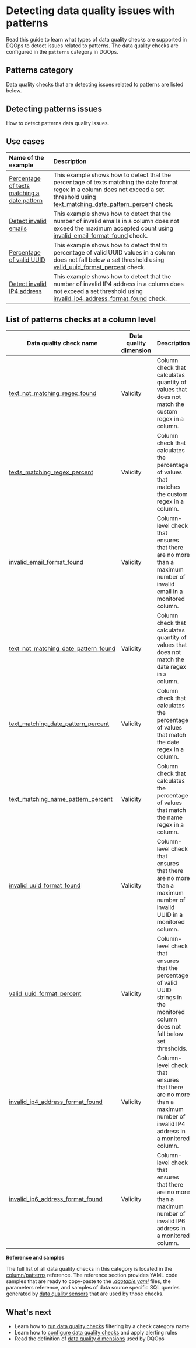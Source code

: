 # Detecting data quality issues with patterns
Read this guide to learn what types of data quality checks are supported in DQOps to detect issues related to patterns.
The data quality checks are configured in the `patterns` category in DQOps.

## Patterns category
Data quality checks that are detecting issues related to patterns are listed below.

## Detecting patterns issues
How to detect patterns data quality issues.

## Use cases
| **Name of the example**                                                                                                | **Description**                                                                                                                                                                                                                                                |
|:-----------------------------------------------------------------------------------------------------------------------|:---------------------------------------------------------------------------------------------------------------------------------------------------------------------------------------------------------------------------------------------------------------|
| [Percentage of texts matching a date pattern](../../examples/data-validity/percentage-of-texts-matching-date-regex.md) | This example shows how to detect that the percentage of texts matching the date format regex in a column does not exceed a set threshold using [text_matching_date_pattern_percent](../../checks/column/patterns/text-matching-date-pattern-percent.md) check. |
| [Detect invalid emails](../../examples/data-validity/detect-invalid-emails.md)                                         | This example shows how to detect that the number of invalid emails in a column does not exceed the maximum accepted count using [invalid_email_format_found](../../checks/column/patterns/invalid-email-format-found.md) check.                                |
| [Percentage of valid UUID](../../examples/data-validity/percentage-of-valid-uuid.md)                                   | This example shows how to detect that th percentage of valid UUID values in a column does not fall below a set threshold using [valid_uuid_format_percent](../../checks/column/patterns/valid-uuid-format-percent.md) check.                                   |
| [Detect invalid IP4 address](../../examples/data-validity/detect-invalid-ip4-addresses.md)                             | This example shows how to detect that the number of invalid IP4 address in a column does not exceed a set threshold using [invalid_ip4_address_format_found](../../checks/column/patterns/invalid-ip4-address-format-found.md) check.                          |

## List of patterns checks at a column level
| Data quality check name | Data quality dimension | Description | Standard check |
|-------------------------|------------------------|-------------|-------|
|[text_not_matching_regex_found](../../checks/column/patterns/text-not-matching-regex-found.md)|Validity|Column check that calculates quantity of values that does not match the custom regex in a column.|:material-check-bold:|
|[texts_matching_regex_percent](../../checks/column/patterns/texts-matching-regex-percent.md)|Validity|Column check that calculates the percentage of values that matches the custom regex in a column.|:material-check-bold:|
|[invalid_email_format_found](../../checks/column/patterns/invalid-email-format-found.md)|Validity|Column-level check that ensures that there are no more than a maximum number of invalid email in a monitored column.|:material-check-bold:|
|[text_not_matching_date_pattern_found](../../checks/column/patterns/text-not-matching-date-pattern-found.md)|Validity|Column check that calculates quantity of values that does not match the date regex in a column.| |
|[text_matching_date_pattern_percent](../../checks/column/patterns/text-matching-date-pattern-percent.md)|Validity|Column check that calculates the percentage of values that match the date regex in a column.| |
|[text_matching_name_pattern_percent](../../checks/column/patterns/text-matching-name-pattern-percent.md)|Validity|Column check that calculates the percentage of values that match the name regex in a column.| |
|[invalid_uuid_format_found](../../checks/column/patterns/invalid-uuid-format-found.md)|Validity|Column-level check that ensures that there are no more than a maximum number of invalid UUID in a monitored column.| |
|[valid_uuid_format_percent](../../checks/column/patterns/valid-uuid-format-percent.md)|Validity|Column-level check that ensures that the percentage of valid UUID strings in the monitored column does not fall below set thresholds.| |
|[invalid_ip4_address_format_found](../../checks/column/patterns/invalid-ip4-address-format-found.md)|Validity|Column-level check that ensures that there are no more than a maximum number of invalid IP4 address in a monitored column.| |
|[invalid_ip6_address_format_found](../../checks/column/patterns/invalid-ip6-address-format-found.md)|Validity|Column-level check that ensures that there are no more than a maximum number of invalid IP6 address in a monitored column.| |


**Reference and samples**

The full list of all data quality checks in this category is located in the [column/patterns](../../checks/column/patterns/index.md) reference.
The reference section provides YAML code samples that are ready to copy-paste to the [*.dqotable.yaml*](../../reference/yaml/TableYaml.md) files,
the parameters reference, and samples of data source specific SQL queries generated by [data quality sensors](../definition-of-data-quality-sensors.md)
that are used by those checks.

## What's next
- Learn how to [run data quality checks](../running-data-quality-checks.md#targeting-a-category-of-checks) filtering by a check category name
- Learn how to [configure data quality checks](../configuring-data-quality-checks-and-rules.md) and apply alerting rules
- Read the definition of [data quality dimensions](../data-quality-dimensions.md) used by DQOps
